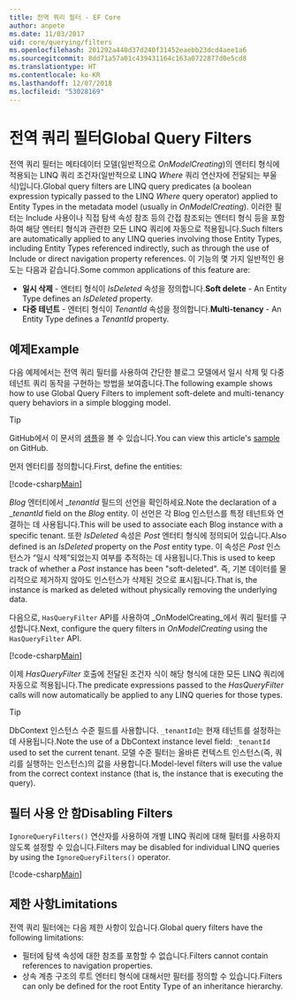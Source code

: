 ```yaml
---
title: 전역 쿼리 필터 - EF Core
author: anpete
ms.date: 11/03/2017
uid: core/querying/filters
ms.openlocfilehash: 201292a440d37d240f31452eaebb23dcd4aee1a6
ms.sourcegitcommit: 8dd71a57a01c439431164c163a0722877d0e5cd8
ms.translationtype: HT
ms.contentlocale: ko-KR
ms.lasthandoff: 12/07/2018
ms.locfileid: "53028169"
---
```

# <a name="global-query-filters"></a><span data-ttu-id="20a14-102">전역 쿼리 필터</span><span class="sxs-lookup"><span data-stu-id="20a14-102">Global Query Filters</span></span>

<span data-ttu-id="20a14-103">전역 쿼리 필터는 메타데이터 모델(일반적으로 *OnModelCreating*)의 엔터티 형식에 적용되는 LINQ 쿼리 조건자(일반적으로 LINQ *Where* 쿼리 연산자에 전달되는 부울 식)입니다.</span><span class="sxs-lookup"><span data-stu-id="20a14-103">Global query filters are LINQ query predicates (a boolean expression typically passed to the LINQ *Where* query operator) applied to Entity Types in the metadata model (usually in *OnModelCreating*).</span></span> <span data-ttu-id="20a14-104">이러한 필터는 Include 사용이나 직접 탐색 속성 참조 등의 간접 참조되는 엔터티 형식 등을 포함하여 해당 엔터티 형식과 관련한 모든 LINQ 쿼리에 자동으로 적용됩니다.</span><span class="sxs-lookup"><span data-stu-id="20a14-104">Such filters are automatically applied to any LINQ queries involving those Entity Types, including Entity Types referenced indirectly, such as through the use of Include or direct navigation property references.</span></span> <span data-ttu-id="20a14-105">이 기능의 몇 가지 일반적인 용도는 다음과 같습니다.</span><span class="sxs-lookup"><span data-stu-id="20a14-105">Some common applications of this feature are:</span></span>

* <span data-ttu-id="20a14-106">**일시 삭제** - 엔터티 형식이 *IsDeleted* 속성을 정의합니다.</span><span class="sxs-lookup"><span data-stu-id="20a14-106">**Soft delete** - An Entity Type defines an *IsDeleted* property.</span></span>
* <span data-ttu-id="20a14-107">**다중 테넌트** - 엔터티 형식이 *TenantId* 속성을 정의합니다.</span><span class="sxs-lookup"><span data-stu-id="20a14-107">**Multi-tenancy** - An Entity Type defines a *TenantId* property.</span></span>

## <a name="example"></a><span data-ttu-id="20a14-108">예제</span><span class="sxs-lookup"><span data-stu-id="20a14-108">Example</span></span>

<span data-ttu-id="20a14-109">다음 예제에서는 전역 쿼리 필터를 사용하여 간단한 블로그 모델에서 일시 삭제 및 다중 테넌트 쿼리 동작을 구현하는 방법을 보여줍니다.</span><span class="sxs-lookup"><span data-stu-id="20a14-109">The following example shows how to use Global Query Filters to implement soft-delete and multi-tenancy query behaviors in a simple blogging model.</span></span>

> [!TIP]
> <span data-ttu-id="20a14-110">GitHub에서 이 문서의 [샘플](https://github.com/aspnet/EntityFramework.Docs/tree/master/samples/core/QueryFilters)을 볼 수 있습니다.</span><span class="sxs-lookup"><span data-stu-id="20a14-110">You can view this article's [sample](https://github.com/aspnet/EntityFramework.Docs/tree/master/samples/core/QueryFilters) on GitHub.</span></span>

<span data-ttu-id="20a14-111">먼저 엔터티를 정의합니다.</span><span class="sxs-lookup"><span data-stu-id="20a14-111">First, define the entities:</span></span>

[!code-csharp[Main](../../../samples/core/QueryFilters/Program.cs#Entities)]

<span data-ttu-id="20a14-112">_Blog_ 엔터티에서 __tenantId_ 필드의 선언을 확인하세요.</span><span class="sxs-lookup"><span data-stu-id="20a14-112">Note the declaration of a __tenantId_ field on the _Blog_ entity.</span></span> <span data-ttu-id="20a14-113">이 선언은 각 Blog 인스턴스를 특정 테넌트와 연결하는 데 사용됩니다.</span><span class="sxs-lookup"><span data-stu-id="20a14-113">This will be used to associate each Blog instance with a specific tenant.</span></span> <span data-ttu-id="20a14-114">또한 _IsDeleted_ 속성은 _Post_ 엔터티 형식에 정의되어 있습니다.</span><span class="sxs-lookup"><span data-stu-id="20a14-114">Also defined is an _IsDeleted_ property on the _Post_ entity type.</span></span> <span data-ttu-id="20a14-115">이 속성은 _Post_ 인스턴스가 “일시 삭제”되었는지 여부를 추적하는 데 사용됩니다.</span><span class="sxs-lookup"><span data-stu-id="20a14-115">This is used to keep track of whether a _Post_ instance has been "soft-deleted".</span></span> <span data-ttu-id="20a14-116">즉, 기본 데이터를 물리적으로 제거하지 않아도 인스턴스가 삭제된 것으로 표시됩니다.</span><span class="sxs-lookup"><span data-stu-id="20a14-116">That is, the instance is marked as deleted without physically removing the underlying data.</span></span>

<span data-ttu-id="20a14-117">다음으로, ```HasQueryFilter``` API를 사용하여 _OnModelCreating_에서 쿼리 필터를 구성합니다.</span><span class="sxs-lookup"><span data-stu-id="20a14-117">Next, configure the query filters in _OnModelCreating_ using the ```HasQueryFilter``` API.</span></span>

[!code-csharp[Main](../../../samples/core/QueryFilters/Program.cs#Configuration)]

<span data-ttu-id="20a14-118">이제 _HasQueryFilter_ 호출에 전달된 조건자 식이 해당 형식에 대한 모든 LINQ 쿼리에 자동으로 적용됩니다.</span><span class="sxs-lookup"><span data-stu-id="20a14-118">The predicate expressions passed to the _HasQueryFilter_ calls will now automatically be applied to any LINQ queries for those types.</span></span>

> [!TIP]
> <span data-ttu-id="20a14-119">DbContext 인스턴스 수준 필드를 사용합니다. ```_tenantId```는 현재 테넌트를 설정하는 데 사용됩니다.</span><span class="sxs-lookup"><span data-stu-id="20a14-119">Note the use of a DbContext instance level field: ```_tenantId``` used to set the current tenant.</span></span> <span data-ttu-id="20a14-120">모델 수준 필터는 올바른 컨텍스트 인스턴스(즉, 쿼리를 실행하는 인스턴스)의 값을 사용합니다.</span><span class="sxs-lookup"><span data-stu-id="20a14-120">Model-level filters will use the value from the correct context instance (that is, the instance that is executing the query).</span></span>

## <a name="disabling-filters"></a><span data-ttu-id="20a14-121">필터 사용 안 함</span><span class="sxs-lookup"><span data-stu-id="20a14-121">Disabling Filters</span></span>

<span data-ttu-id="20a14-122">```IgnoreQueryFilters()``` 연산자를 사용하여 개별 LINQ 쿼리에 대해 필터를 사용하지 않도록 설정할 수 있습니다.</span><span class="sxs-lookup"><span data-stu-id="20a14-122">Filters may be disabled for individual LINQ queries by using the ```IgnoreQueryFilters()``` operator.</span></span>

[!code-csharp[Main](../../../samples/core/QueryFilters/Program.cs#IgnoreFilters)]

## <a name="limitations"></a><span data-ttu-id="20a14-123">제한 사항</span><span class="sxs-lookup"><span data-stu-id="20a14-123">Limitations</span></span>

<span data-ttu-id="20a14-124">전역 쿼리 필터에는 다음 제한 사항이 있습니다.</span><span class="sxs-lookup"><span data-stu-id="20a14-124">Global query filters have the following limitations:</span></span>

* <span data-ttu-id="20a14-125">필터에 탐색 속성에 대한 참조를 포함할 수 없습니다.</span><span class="sxs-lookup"><span data-stu-id="20a14-125">Filters cannot contain references to navigation properties.</span></span>
* <span data-ttu-id="20a14-126">상속 계층 구조의 루트 엔터티 형식에 대해서만 필터를 정의할 수 있습니다.</span><span class="sxs-lookup"><span data-stu-id="20a14-126">Filters can only be defined for the root Entity Type of an inheritance hierarchy.</span></span>
